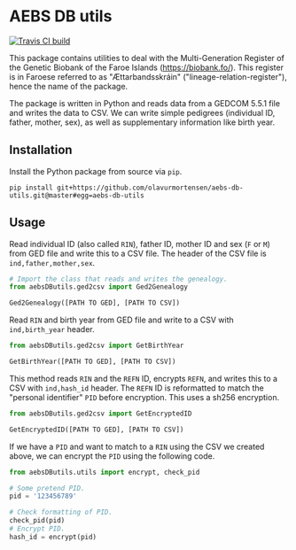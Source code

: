 # AEBS DB utils

[![Travis CI build](https://api.travis-ci.org/olavurmortensen/aebs-db-utils.svg?branch=master)](https://travis-ci.org/github/olavurmortensen/aebs-db-utils) 

This package contains utilities to deal with the Multi-Generation Register of the Genetic Biobank of the Faroe Islands (https://biobank.fo/). This register is in Faroese referred to as "Ættarbandsskráin" ("lineage-relation-register"), hence the name of the package.

The package is written in Python and reads data from a GEDCOM 5.5.1 file and writes the data to CSV. We can write simple pedigrees (individual ID, father, mother, sex), as well as supplementary information like birth year.

## Installation

Install the Python package from source via `pip`.

```
pip install git+https://github.com/olavurmortensen/aebs-db-utils.git@master#egg=aebs-db-utils
```

## Usage

Read individual ID (also called `RIN`), father ID, mother ID and sex (`F` or `M`) from GED file and write this to a CSV file. The header of the CSV file is `ind,father,mother,sex`.

```python
# Import the class that reads and writes the genealogy.
from aebsDButils.ged2csv import Ged2Genealogy

Ged2Genealogy([PATH TO GED], [PATH TO CSV])
```

Read `RIN` and birth year from GED file and write to a CSV with `ind,birth_year` header.

```python
from aebsDButils.ged2csv import GetBirthYear

GetBirthYear([PATH TO GED], [PATH TO CSV])
```

This method reads `RIN` and the `REFN` ID, encrypts `REFN`, and writes this to a CSV with `ind,hash_id` header. The `REFN` ID is reformatted to match the "personal identifier" `PID` before encryption. This uses a sh256 encryption.

```python
from aebsDButils.ged2csv import GetEncryptedID

GetEncryptedID([PATH TO GED], [PATH TO CSV])
```

If we have a `PID` and want to match to a `RIN` using the CSV we created above, we can encrypt the `PID` using the following code.

```python
from aebsDButils.utils import encrypt, check_pid

# Some pretend PID.
pid = '123456789'

# Check formatting of PID.
check_pid(pid)
# Encrypt PID.
hash_id = encrypt(pid)
```

